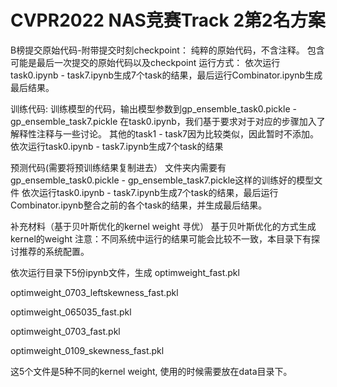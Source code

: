 # CVPR2022 NAS竞赛Track 2第2名方案


B榜提交原始代码-附带提交时刻checkpoint：
  纯粹的原始代码，不含注释。
  包含可能是最后一次提交的原始代码以及checkpoint
  运行方式：
  依次运行task0.ipynb - task7.ipynb生成7个task的结果，最后运行Combinator.ipynb生成最后结果。

训练代码:
  训练模型的代码，输出模型参数到gp_ensemble_task0.pickle - gp_ensemble_task7.pickle
  在task0.ipynb，我们基于要求对于对应的步骤加入了解释性注释与一些讨论。
  其他的task1 - task7因为比较类似，因此暂时不添加。
  依次运行task0.ipynb - task7.ipynb生成7个task的结果

预测代码(需要将预训练结果复制进去）
文件夹内需要有gp_ensemble_task0.pickle - gp_ensemble_task7.pickle这样的训练好的模型文件
依次运行task0.ipynb - task7.ipynb生成7个task的结果，最后运行Combinator.ipynb整合之前的各个task的结果，并生成最后结果。




补充材料（基于贝叶斯优化的kernel weight 寻优）
基于贝叶斯优化的方式生成kernel的weight
注意：不同系统中运行的结果可能会比较不一致，本目录下有探讨推荐的系统配置。

  依次运行目录下5份ipynb文件，生成
  optimweight_fast.pkl
  
  optimweight_0703_leftskewness_fast.pkl
  
  optimweight_065035_fast.pkl
  
  optimweight_0703_fast.pkl
  
  optimweight_0109_skewness_fast.pkl
  
  
 这5个文件是5种不同的kernel weight, 使用的时候需要放在data目录下。
